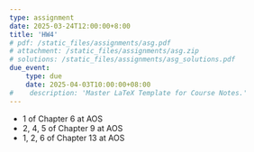 ```yaml
---
type: assignment
date: 2025-03-24T12:00:00+8:00
title: 'HW4'
# pdf: /static_files/assignments/asg.pdf
# attachment: /static_files/assignments/asg.zip
# solutions: /static_files/assignments/asg_solutions.pdf
due_event: 
    type: due
    date: 2025-04-03T10:00:00+08:00
#    description: 'Master LaTeX Template for Course Notes.'
---
```

- 1 of Chapter 6 at AOS
- 2, 4, 5 of Chapter 9 at AOS
- 1, 2, 6 of Chapter 13 at AOS

